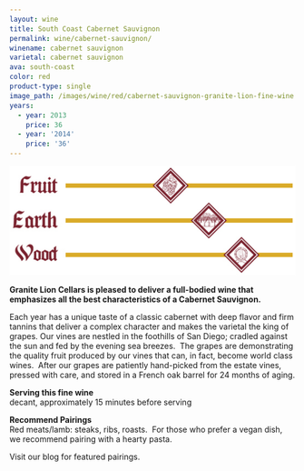 ```yaml
---
layout: wine
title: South Coast Cabernet Sauvignon
permalink: wine/cabernet-sauvignon/
winename: cabernet sauvignon
varietal: cabernet sauvignon
ava: south-coast
color: red
product-type: single
image_path: /images/wine/red/cabernet-sauvignon-granite-lion-fine-wine.jpg
years:
  - year: 2013
    price: 36
  - year: '2014'
    price: '36'
---
```



![](/uploads/versions/cabernet-sauvignon-granite-lion-fine-wine-tasting---x----525-200x---.jpg)

**Granite Lion Cellars is pleased to deliver a full-bodied wine that emphasizes all the best characteristics of a Cabernet Sauvignon.**

Each year has a unique taste of a classic cabernet with deep flavor and firm tannins that deliver a complex character and makes the varietal the king of grapes. Our vines are nestled in the foothills of San Diego; cradled against the sun and fed by the evening sea breezes. &nbsp;The grapes are demonstrating the quality fruit produced by our vines that can, in fact, become world class wines. &nbsp;After our grapes are patiently hand-picked from the estate vines, pressed with care, and stored in a French oak barrel for 24 months of aging.

**Serving this fine wine**<br>decant, approximately 15 minutes before serving

**Recommend Pairings**<br>Red meats/lamb: steaks, ribs, roasts. &nbsp;For those who prefer a vegan dish, we recommend pairing with a hearty pasta.

Visit our blog for featured pairings.